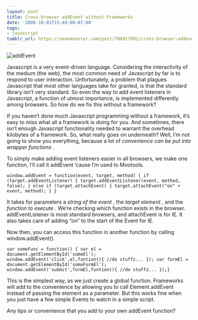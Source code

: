 ```yaml
---
layout: post
title: Cross-browser addEvent without Frameworks
date: '2008-10-01T15:49:00-07:00'
tags:
- javascript
tumblr_url: https://seanmonstar.com/post/706917892/cross-browser-addevent-without-frameworks
---
```

![addEvent](http://monstar.blazonco.com/images/blog/addevent.jpg)

Javascript is a very event-driven language. Considering the interactivity of the medium (the web), the most common need of Javascript by far is to respond to user interaction. Unfortunately, a problem that plagues Javascript that most other languages take for granted, is that the standard library isn’t very standard. So even the way to add event listeners in Javascript, a function of utmost importance, is implemented differently among browsers. So how do we fix this without a framework?

If you haven’t done much Javascript programming without a framework, it’s easy to miss what all a framework is doing for you. And sometimes, there isn’t enough Javascript functionality needed to warrant the overhead kilobytes of a framework. So, what really goes on underneath? Well, I’m not going to show you everything, because a lot of _convenience can be put into wrapper functions_ .

To simply make adding event listeners easier in all browsers, we make one function, I’ll call it addEvent ’cause I’m used to Mootools.

    window.addEvent = function(event, target, method) { if (target.addEventListener) { target.addEventListener(event, method, false); } else if (target.attachEvent) { target.attachEvent("on" + event, method); } }

It takes for parameters a _string of the event_ , the _target element_ , and the _function to execute_ . We’re checking which function exists in the browser. addEventListener is most standard browsers, and attachEvent is for IE. It also takes care of adding “on” to the start of the Event for IE.

Now then, you can access this function in another function by calling window.addEvent().

    var someFunc = function() { var el = document.getElementById('someEl'); window.addEvent('click',el,funtion(){ //do stuffz... }); var formEl = document.getElementById('someFormEl'); window.addEvent('submit',formEl,funtion(){ //do stuffz... });}

This is the simplest way, as we just create a global function. Frameworks will add to the convenience by allowing you to call Element.addEvent instead of passing the element as a parameter. But this works fine when you just have a few simple Events to watch in a simple script.

Any tips or convenience that you add to your own addEvent function?

